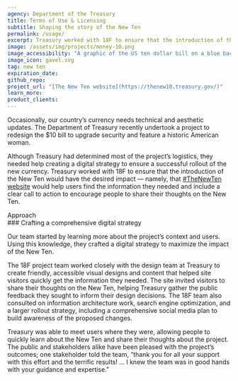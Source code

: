 ```yaml
---
agency: Department of the Treasury
title: Terms of Use & Licensing
subtitle: Shaping the story of the New Ten
permalink: /usage/
excerpt: Treasury worked with 18F to ensure that the introduction of the New Ten would help users find the information they needed and include a clear call to action.
image: /assets/img/projects/money-10.png
image_accessibility: "A graphic of the US ten dollar bill on a blue background"
image_icon: gavel.svg
tag: new ten
expiration_date:
github_repo:
project_url: "[The New Ten website](https://thenew10.treasury.gov/)"
learn_more:
product_clients:
---
```


Occasionally, our country’s currency needs technical and aesthetic
updates. The Department of Treasury recently undertook a project to
redesign the $10 bill to upgrade security and feature a historic
American woman.

Although Treasury had determined most of the project’s logistics, they
needed help creating a digital strategy to ensure a successful rollout
of the new currency. Treasury worked with 18F to ensure that the
introduction of the New Ten would have the desired impact — namely, that
[#TheNewTen website](https://thenew10.treasury.gov/) would help users
find the information they needed and include a clear call to action to
encourage people to share their thoughts on the New Ten.

<div class="small-caps">Approach</div>
### Crafting a comprehensive digital strategy

Our team started by learning more about the project’s context and users.
Using this knowledge, they crafted a digital strategy to maximize the
impact of the New Ten.

The 18F project team worked closely with the design team at Treasury to
create friendly, accessible visual designs and content that helped site
visitors quickly get the information they needed. The site invited
visitors to share their thoughts on the New Ten, helping Treasury gather
the public feedback they sought to inform their design decisions. The
18F team also consulted on information architecture work, search engine
optimization, and a larger rollout strategy, including a comprehensive
social media plan to build awareness of the proposed changes.

Treasury was able to meet users where they were, allowing people to
quickly learn about the New Ten and share their thoughts about the
project. The public and stakeholders alike have been pleased with the
project’s outcomes; one stakeholder told the team, “thank you for all
your support with this effort and the terrific results! … I knew the
team was in good hands with your guidance and expertise.”
